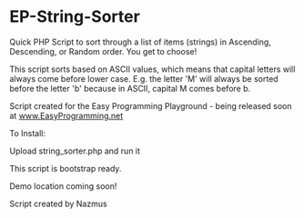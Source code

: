 # EP-String-Sorter

Quick PHP Script to sort through a list of items (strings) in Ascending, Descending, or Random order. You get to choose! 

This script sorts based on ASCII values, which means that capital letters will always come before lower case. E.g. the letter 'M' will always be sorted before the letter 'b' because in ASCII, capital M comes before b. 

Script created for the Easy Programming Playground - being released soon at www.EasyProgramming.net

To Install:

Upload string_sorter.php and run it

This script is bootstrap ready. 

Demo location coming soon!

Script created by Nazmus

